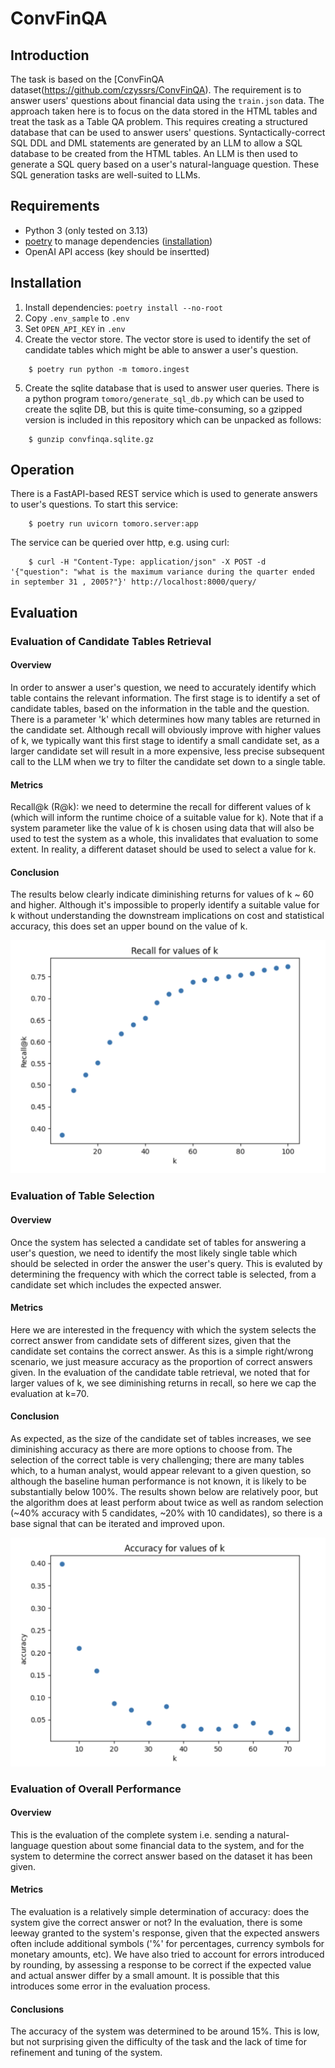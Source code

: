 # ConvFinQA

## Introduction
The task is based on the [ConvFinQA dataset(https://github.com/czyssrs/ConvFinQA). 
The requirement is to answer users' questions about financial data using the `train.json` data. 
The approach taken here is to focus on the data stored in the HTML tables and treat the task as a Table QA problem.
This requires creating a structured database that can be used to answer users' questions. Syntactically-correct
SQL DDL and DML statements are generated by an LLM to allow a SQL database to be created from the HTML tables.
An LLM is then used to generate a SQL query based on a user's natural-language question. These SQL generation
tasks are well-suited to LLMs. 

## Requirements

- Python 3 (only tested on 3.13)
- [poetry](https://python-poetry.org/) to manage dependencies ([installation](https://python-poetry.org/docs/#installation)) 
- OpenAI API access (key should be insertted)

## Installation

1. Install dependencies: `poetry install --no-root`
2. Copy `.env_sample` to `.env`
3. Set `OPEN_API_KEY` in `.env`
4. Create the vector store. The vector store is used to identify the set of candidate tables which might be able to answer a user's question.
```
    $ poetry run python -m tomoro.ingest

```
5. Create the sqlite database that is used to answer user queries. There is a python program `tomoro/generate_sql_db.py` which can be used to create
the sqlite DB, but this is quite time-consuming, so a gzipped version is included in this repository which can be unpacked as follows:
```
    $ gunzip convfinqa.sqlite.gz
```

## Operation

There is a FastAPI-based REST service which is used to generate answers to user's questions. To start this service:
```
    $ poetry run uvicorn tomoro.server:app
```

The service can be queried over http, e.g. using curl:
```
    $ curl -H "Content-Type: application/json" -X POST -d '{"question": "what is the maximum variance during the quarter ended in september 31 , 2005?"}' http://localhost:8000/query/
```

## Evaluation

### Evaluation of Candidate Tables Retrieval

#### Overview
In order to answer a user's question, we need to accurately identify which table contains the relevant information. The first stage is to identify a set of candidate tables, based on the information in the table and the question. There is a parameter 'k' which determines how many tables are returned in the candidate set. Although recall will obviously improve with higher values of k, we typically want this first stage to identify a small candidate set, as a larger candidate set will result in a more expensive, less precise subsequent call to the LLM when we try to filter the candidate set down to a single table.

#### Metrics
Recall@k (R@k): we need to determine the recall for different values of k (which will inform the runtime choice of a suitable value for k). Note that if a system parameter like the value of k is chosen using data that will also be used to test the system as a whole, this invalidates that evaluation to some extent. In reality, a different dataset should be used to select a value for k.

#### Conclusion
The results below clearly indicate diminishing returns for values of k ~ 60 and higher. Although it's impossible to properly identify a suitable value for k without understanding the downstream implications on cost and statistical accuracy, this does set an upper bound on the value of k.

![Candidate table retrieval evaluation results](candidate_table_retrieval_evaluation.png)


### Evaluation of Table Selection

#### Overview
Once the system has selected a candidate set of tables for answering a user's question, we need to identify the most likely single table which should be selected in order the answer the user's query. This is evaluted by determining the frequency with which the correct table is selected, from a candidate set which includes the expected answer.

#### Metrics
Here we are interested in the frequency with which the system selects the correct answer from candidate sets of different sizes, given that the candidate set contains the correct answer. As this is a simple right/wrong scenario, we just measure accuracy as the proportion of correct answers given. In the evaluation of the candidate table retrieval, we noted that for larger values of k, we see diminishing returns in recall, so here we cap the evaluation at k=70.

#### Conclusion
As expected, as the size of the candidate set of tables increases, we see diminishing accuracy as there are more options to choose from. The selection of the correct table is very challenging; there are many tables which, to a human analyst, would appear relevant to a given question, so although the baseline human performance is not known, it is likely to be substantially below 100%. The results shown below are relatively poor, but the algorithm does at least perform about twice as well as random selection (~40% accuracy with 5 candidates, ~20% with 10 candidates), so there is a base signal that can be iterated and improved upon.

![Table selection evaluation results](table_selection_evaluation.png)

### Evaluation of Overall Performance

#### Overview
This is the evaluation of the complete system i.e. sending a natural-language question about some financial data to the system, and for the system to determine the correct answer based on the dataset it has been given.

#### Metrics
The evaluation is a relatively simple determination of accuracy: does the system give the correct answer or not? In the evaluation, there is some leeway granted to the system's response, given that the expected answers often include additional symbols ('%' for percentages, currency symbols for monetary amounts, etc). We have also tried to account for errors introduced by rounding, by assessing a response to be correct if the expected value and actual answer differ by a small amount. It is possible that this introduces some error in the evaluation process.

#### Conclusions
The accuracy of the system was determined to be around 15%. This is low, but not surprising given the difficulty of the task and the lack of time for refinement and tuning of the system.